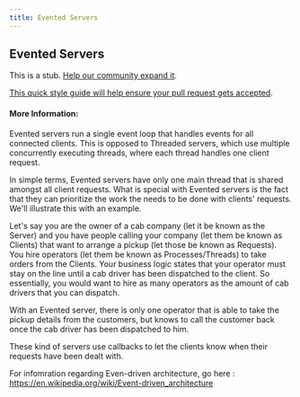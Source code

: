 ```yaml
---
title: Evented Servers
---
```

## Evented Servers

This is a stub. <a href='https://github.com/freecodecamp/guides/tree/master/src/pages/computer-science/evented-servers/index.md' target='_blank' rel='nofollow'>Help our community expand it</a>.

<a href='https://github.com/freecodecamp/guides/blob/master/README.md' target='_blank' rel='nofollow'>This quick style guide will help ensure your pull request gets accepted</a>.

<!-- The article goes here, in GitHub-flavored Markdown. Feel free to add YouTube videos, images, and CodePen/JSBin embeds  -->

#### More Information:
<!-- Please add any articles you think might be helpful to read before writing the article -->
Evented servers run a single event loop that handles events for all connected clients. This is opposed to Threaded servers, which use multiple concurrently executing threads, where each thread handles one client request.

In simple terms, Evented servers have only one main thread that is shared amongst all client requests.
What is special with Evented servers is the fact that they can prioritize the work the needs to be done with clients' requests.
We'll illustrate this with an example.

Let's say you are the owner of a cab company (let it be known as the Server) and you have people calling your company (let them be known as Clients) that want to arrange a pickup (let those be known as Requests). You hire operators (let them be known as Processes/Threads) to take orders from the Clients. Your business logic states that your operator must stay on the line until a cab driver has been dispatched to the client. So essentially, you would want to hire as many operators as the amount of cab drivers that you can dispatch.

With an Evented server, there is only one operator that is able to take the pickup details from the customers, but knows to call the customer back once the cab driver has been dispatched to him.

These kind of servers use callbacks to let the clients know when their requests have been dealt with.

For infomration regarding Even-driven architecture, go here : https://en.wikipedia.org/wiki/Event-driven_architecture
